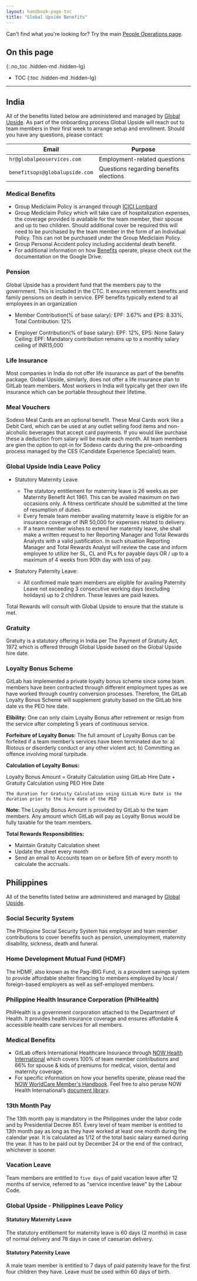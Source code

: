 ```yaml
---
layout: handbook-page-toc
title: "Global Upside Benefits"
---
```


Can't find what you're looking for? Try the main [People Operations page](/handbook/people-operations).

## On this page
{:.no_toc .hidden-md .hidden-lg}

- TOC
{:toc .hidden-md .hidden-lg}

----

## India 

All of the benefits listed below are administered and managed by [Global Upside](https://globalupside.com/). As part of the onboarding process Global Upside will reach out to team members in their first week to arrange setup and enrollment.  Should you have any questions, please contact:

| Email | Purpose |
| ------ | ------ |
| `hr@globalpeoservices.com` | Employment-related questions |
| `benefitsops@globalupside.com` | Questions regarding benefits elections |

### Medical Benefits

* Group Mediclaim Policy is arranged through [ICICI Lombard](https://www.icicilombard.com/)
* Group Mediclaim Policy which will take care of hospitalization expenses, the coverage provided is available for the team member, their spouse and up to two children.  Should additional cover be required this will need to be purchased by the team member in the form of an Individual Policy. This can not be purchased under the Group Mediclaim Policy.
* Group Personal Accident policy including accidental death benefit.
* For additional information on how [Benefits](https://drive.google.com/file/d/1jd1gCLiWZTwIeaDgnvo8SX1TXDNbYnrW/view?usp=sharing) operate, please check out the documentation on the Google Drive.

### Pension

Global Upside has a provident fund that the members pay to the government. This is included in the CTC. It ensures retirement benefits and family pensions on death in service. EPF benefits typically extend to all employees in an organization

* Member Contribution(% of base salary):
EPF: 3.67% and EPS: 8.33%, Total Contribution: 12%

* Employer Contribution(% of base salary):
EPF: 12%, EPS: None
Salary Ceiling: EPF: Mandatory contribution remains up to a monthly salary ceiling of INR15,000

### Life Insurance

Most companies in India do not offer life insurance as part of the benefits package. Global Upside, similarly, does not offer a life insurance plan to GitLab team members. Most workers in India will typically get their own life insurance which can be portable throughout their lifetime.

### Meal Vouchers

Sodexo Meal Cards are an optional benefit. These Meal Cards work like a Debit Card, which can be used at any outlet selling food items and non-alcoholic beverages that accept card payments. If you would like purchase these a deduction from salary will be made each month. All team members are gien the option to opt-in for Sodexo cards during the pre-onboarding process managed by the CES (Candidate Experience Specialist) team.  

### Global Upside India Leave Policy

* Statutory Maternity Leave
  - The statutory entitlement for maternity leave is 26 weeks as per Maternity Benefit Act 1961. This can be availed maximum on two occasions only. A fitness certificate should be submitted at the time of resumption of duties.
  - Every female team member availing maternity leave is eligible for an insurance coverage of INR 50,000 for expenses related to delivery.
  - If a team member wishes to extend her maternity leave, she shall make a written request to her Reporting Manager and Total Rewards Analysts with a valid justification. In such situation Reporting Manager and Total Rewards Analyst will review the case and inform employee to utilize her SL, CL and PLs for payable days OR / up to a maximum of 4 weeks from 90th day with loss of pay.

* Statutory Paternity Leave:  
  - All confirmed male team members are eligible for availing Paternity Leave not exceeding 3 consecutive working days (excluding holidays) up to 2 children. These leaves are paid leaves.

Total Rewards will consult with Global Upside to ensure that the statute is met.

### Gratuity

Gratuity is a statutory offering in India per The Payment of Gratuity Act, 1972 which is offered through Global Upside based on the Global Upside hire date. 

### Loyalty Bonus Scheme

GitLab has implemented a private loyalty bonus scheme since some team members have been contracted through different employment types as we have worked through country conversion processes. Therefore, the GitLab Loyalty Bonus Scheme will supplement gratuity based on the GitLab hire date vs the PEO hire date. 

**Elibility:** One can only claim Loyalty Bonus after retirement or resign from the service after completing 5 years of continuous service.

**Forfeiture of Loyalty Bonus:** The full amount of Loyalty Bonus can be forfeited if a team member’s services have been terminated due to: a) Riotous or disorderly conduct or any other violent act; b) Committing an offence involving moral turpitude.

**Calculation of Loyalty Bonus:**

Loyalty Bonus Amount =  Gratuity Calculation using GitLab Hire Date + Gratuity Calculation using PEO Hire Date

`The duration for Gratuity Calculation using GitLab Hire Date is the duration prior to the hire date of the PEO`

**Note:** The Loyalty Bonus Amount is provided by GitLab to the team members. Any amount which GitLab will pay as Loyalty Bonus would be fully taxable for the team members. 

**Total Rewards Responsibilities:**
  * Maintain Gratuity Calculation sheet
  * Update the sheet every month
  * Send an email to Accounts team on or before 5th of every month to calculate the accruals.

## Philippines

All of the benefits listed below are administered and managed by [Global Upside](https://globalupside.com/).

### Social Security System

The Philippine Social Security System has employer and team member contributions to cover benefits such as pension, unemployment, maternity disability, sickness, death and funeral. 

### Home Development Mutual Fund (HDMF)

The HDMF, also known as the Pag-IBIG Fund, is a provident savings system to provide affordable shelter financing to members employed by local / foreign-based employers as well as self-employed members.

### Philippine Health Insurance Corporation (PhilHealth)

PhilHealth is a government corporation attached to the Department of Health. It provides health insurance coverage and ensures affordable & accessible health care services for all members.

### Medical Benefits

* GitLab offers International Healthcare Insurance through [NOW Health International](https://www.now-health.com/en/) which covers 100% of team member contributions and 66% for spouse & kids of premiums for medical, vision, dental and maternity coverage.
* For specific information on how your benefits operate, please read the [NOW WorldCare Member's Handbook](https://drive.google.com/drive/search?q=%22PH-NOW%20WorldCare%20Members%20Handbook%22). Feel free to also peruse NOW Health International’s [document library](https://www.now-health.com/en/document-library/).

### 13th Month Pay

The 13th month pay is mandatory in the Philippines under the labor code and by Presidential Decree 851. 
Every level of team member is entitled to 13th month pay as long as they have worked at least one month during the calendar year. It is calculated as 1/12 of the total basic salary earned during the year. It has to be paid out by December 24 or the end of the contract, whichever is sooner.

### Vacation Leave

Team members are entitled to `five days` of paid vacation leave after 12 months of service, referred to as "service incentive leave" by the Labour Code.

### Global Upside - Philippines Leave Policy

#### Statutory Maternity Leave

The statutory entitlement for maternity leave is 60 days (2 months) in case of normal delivery and 78 days in case of caesarian delivery.

#### Statutory Paternity Leave

A male team member is entitled to 7 days of paid paternity leave for the first four children they have. Leave must be used within 60 days of birth.
